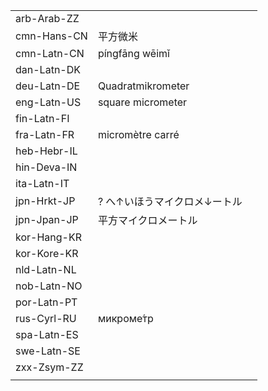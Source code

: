 | | | |
|-|-|-|
| arb-Arab-ZZ |  |  |
| cmn-Hans-CN | 平方微米 |  |
| cmn-Latn-CN | píngfāng wēimǐ |  |
| dan-Latn-DK |  |  |
| deu-Latn-DE | Quadratmikrometer |  |
| eng-Latn-US | square micrometer |  |
| fin-Latn-FI |  |  |
| fra-Latn-FR | micromètre carré |  |
| heb-Hebr-IL |  |  |
| hin-Deva-IN |  |  |
| ita-Latn-IT |  |  |
| jpn-Hrkt-JP | ? へ↑いほうマイクロメ↓ートル |  |
| jpn-Jpan-JP | 平方マイクロメートル |  |
| kor-Hang-KR |  |  |
| kor-Kore-KR |  |  |
| nld-Latn-NL |  |  |
| nob-Latn-NO |  |  |
| por-Latn-PT |  |  |
| rus-Cyrl-RU | микроме́тр |  |
| spa-Latn-ES |  |  |
| swe-Latn-SE |  |  |
| zxx-Zsym-ZZ |  |  |
|  |  |  |
